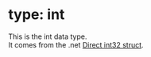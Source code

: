 # type: int

This is the int data type.<br>
It comes from the .net [Direct int32 struct](https://learn.microsoft.com/en-us/dotnet/api/system.int32?view=net-8.0).

